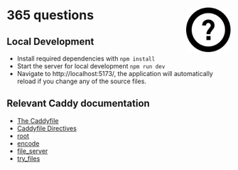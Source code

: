 # <img src="public/daily-questions.svg" alt="365 questions Logo" align="right" width="100">365 questions

## Local Development

- Install required dependencies with `npm install`
- Start the server for local development `npm run dev`
- Navigate to http://localhost:5173/, the application will automatically reload if you change any of the source files.

## Relevant Caddy documentation

- [The Caddyfile](https://caddyserver.com/docs/caddyfile)
- [Caddyfile Directives](https://caddyserver.com/docs/caddyfile/directives)
- [root](https://caddyserver.com/docs/caddyfile/directives/root)
- [encode](https://caddyserver.com/docs/caddyfile/directives/encode)
- [file_server](https://caddyserver.com/docs/caddyfile/directives/file_server)
- [try_files](https://caddyserver.com/docs/caddyfile/directives/try_files)
